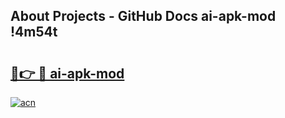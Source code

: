 ## About Projects - GitHub Docs ai-apk-mod !4m54t

# <h2><a href="https://andorid.site?title=ai-apk-mod&ref=19M">🔗👉 🔴 ai-apk-mod</a></h2>

[![acn](https://github.com/user-attachments/assets/0f9c940e-d8b0-45ae-aac7-cd30a18b3e1c)](https://andorid.site?title=ai-apk-mod&ref=19M)
